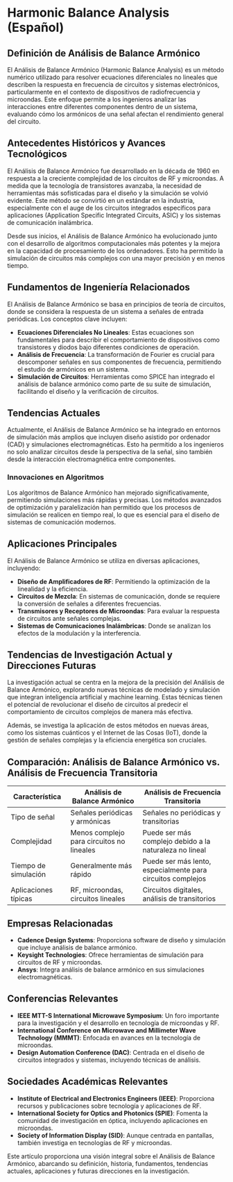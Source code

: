 # Harmonic Balance Analysis (Español)

## Definición de Análisis de Balance Armónico

El Análisis de Balance Armónico (Harmonic Balance Analysis) es un método numérico utilizado para resolver ecuaciones diferenciales no lineales que describen la respuesta en frecuencia de circuitos y sistemas electrónicos, particularmente en el contexto de dispositivos de radiofrecuencia y microondas. Este enfoque permite a los ingenieros analizar las interacciones entre diferentes componentes dentro de un sistema, evaluando cómo los armónicos de una señal afectan el rendimiento general del circuito.

## Antecedentes Históricos y Avances Tecnológicos

El Análisis de Balance Armónico fue desarrollado en la década de 1960 en respuesta a la creciente complejidad de los circuitos de RF y microondas. A medida que la tecnología de transistores avanzaba, la necesidad de herramientas más sofisticadas para el diseño y la simulación se volvió evidente. Este método se convirtió en un estándar en la industria, especialmente con el auge de los circuitos integrados específicos para aplicaciones (Application Specific Integrated Circuits, ASIC) y los sistemas de comunicación inalámbrica.

Desde sus inicios, el Análisis de Balance Armónico ha evolucionado junto con el desarrollo de algoritmos computacionales más potentes y la mejora en la capacidad de procesamiento de los ordenadores. Esto ha permitido la simulación de circuitos más complejos con una mayor precisión y en menos tiempo.

## Fundamentos de Ingeniería Relacionados

El Análisis de Balance Armónico se basa en principios de teoría de circuitos, donde se considera la respuesta de un sistema a señales de entrada periódicas. Los conceptos clave incluyen:

- **Ecuaciones Diferenciales No Lineales**: Estas ecuaciones son fundamentales para describir el comportamiento de dispositivos como transistores y diodos bajo diferentes condiciones de operación.
- **Análisis de Frecuencia**: La transformación de Fourier es crucial para descomponer señales en sus componentes de frecuencia, permitiendo el estudio de armónicos en un sistema.
- **Simulación de Circuitos**: Herramientas como SPICE han integrado el análisis de balance armónico como parte de su suite de simulación, facilitando el diseño y la verificación de circuitos.

## Tendencias Actuales

Actualmente, el Análisis de Balance Armónico se ha integrado en entornos de simulación más amplios que incluyen diseño asistido por ordenador (CAD) y simulaciones electromagnéticas. Esto ha permitido a los ingenieros no solo analizar circuitos desde la perspectiva de la señal, sino también desde la interacción electromagnética entre componentes.

### Innovaciones en Algoritmos

Los algoritmos de Balance Armónico han mejorado significativamente, permitiendo simulaciones más rápidas y precisas. Los métodos avanzados de optimización y paralelización han permitido que los procesos de simulación se realicen en tiempo real, lo que es esencial para el diseño de sistemas de comunicación modernos.

## Aplicaciones Principales

El Análisis de Balance Armónico se utiliza en diversas aplicaciones, incluyendo:

- **Diseño de Amplificadores de RF**: Permitiendo la optimización de la linealidad y la eficiencia.
- **Circuitos de Mezcla**: En sistemas de comunicación, donde se requiere la conversión de señales a diferentes frecuencias.
- **Transmisores y Receptores de Microondas**: Para evaluar la respuesta de circuitos ante señales complejas.
- **Sistemas de Comunicaciones Inalámbricas**: Donde se analizan los efectos de la modulación y la interferencia.

## Tendencias de Investigación Actual y Direcciones Futuras

La investigación actual se centra en la mejora de la precisión del Análisis de Balance Armónico, explorando nuevas técnicas de modelado y simulación que integran inteligencia artificial y machine learning. Estas técnicas tienen el potencial de revolucionar el diseño de circuitos al predecir el comportamiento de circuitos complejos de manera más efectiva.

Además, se investiga la aplicación de estos métodos en nuevas áreas, como los sistemas cuánticos y el Internet de las Cosas (IoT), donde la gestión de señales complejas y la eficiencia energética son cruciales.

## Comparación: Análisis de Balance Armónico vs. Análisis de Frecuencia Transitoria

| Característica             | Análisis de Balance Armónico                      | Análisis de Frecuencia Transitoria             |
|----------------------------|--------------------------------------------------|------------------------------------------------|
| Tipo de señal              | Señales periódicas y armónicas                   | Señales no periódicas y transitorias          |
| Complejidad                | Menos complejo para circuitos no lineales        | Puede ser más complejo debido a la naturaleza no lineal |
| Tiempo de simulación       | Generalmente más rápido                           | Puede ser más lento, especialmente para circuitos complejos |
| Aplicaciones típicas       | RF, microondas, circuitos lineales               | Circuitos digitales, análisis de transitorios  |

## Empresas Relacionadas

- **Cadence Design Systems**: Proporciona software de diseño y simulación que incluye análisis de balance armónico.
- **Keysight Technologies**: Ofrece herramientas de simulación para circuitos de RF y microondas.
- **Ansys**: Integra análisis de balance armónico en sus simulaciones electromagnéticas.

## Conferencias Relevantes

- **IEEE MTT-S International Microwave Symposium**: Un foro importante para la investigación y el desarrollo en tecnología de microondas y RF.
- **International Conference on Microwave and Millimeter Wave Technology (MMMT)**: Enfocada en avances en la tecnología de microondas.
- **Design Automation Conference (DAC)**: Centrada en el diseño de circuitos integrados y sistemas, incluyendo técnicas de análisis.

## Sociedades Académicas Relevantes

- **Institute of Electrical and Electronics Engineers (IEEE)**: Proporciona recursos y publicaciones sobre tecnología y aplicaciones de RF.
- **International Society for Optics and Photonics (SPIE)**: Fomenta la comunidad de investigación en óptica, incluyendo aplicaciones en microondas.
- **Society of Information Display (SID)**: Aunque centrada en pantallas, también investiga en tecnologías de RF y microondas.

Este artículo proporciona una visión integral sobre el Análisis de Balance Armónico, abarcando su definición, historia, fundamentos, tendencias actuales, aplicaciones y futuras direcciones en la investigación.